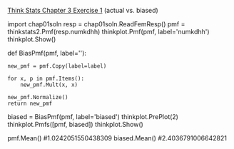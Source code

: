 [Think Stats Chapter 3 Exercise 1](http://greenteapress.com/thinkstats2/html/thinkstats2004.html#toc31) (actual vs. biased)

>> 
import chap01soln
resp = chap01soln.ReadFemResp()
pmf = thinkstats2.Pmf(resp.numkdhh)
thinkplot.Pmf(pmf, label='numkdhh')
thinkplot.Show()

def BiasPmf(pmf, label=''):
    
    new_pmf = pmf.Copy(label=label)

    for x, p in pmf.Items():
        new_pmf.Mult(x, x)
        
    new_pmf.Normalize()
    return new_pmf

biased = BiasPmf(pmf, label='biased')
thinkplot.PrePlot(2)
thinkplot.Pmfs([pmf, biased])
thinkplot.Show()

pmf.Mean()
#1.0242051550438309
biased.Mean()
#2.4036791006642821
